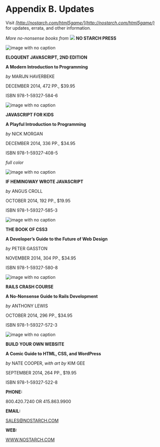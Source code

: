 # Appendix B. Updates

Visit *[http://nostarch.com/html5game/](http://nostarch.com/html5game/)* for updates, errata, and other information.

*More no-nonsense books from* ![](httpatomoreillycomsourcenostarchimages2184549.png.jpg) **NO STARCH PRESS**

![image with no caption](httpatomoreillycomsourcenostarchimages2184551.png.jpg)

**ELOQUENT JAVASCRIPT, 2ND EDITION**

**A Modern Introduction to Programming**

*by* MARIJN HAVERBEKE

DECEMBER 2014, 472 PP., $39.95

ISBN 978-1-59327-584-6

![image with no caption](httpatomoreillycomsourcenostarchimages2184553.png.jpg)

**JAVASCRIPT FOR KIDS**

**A Playful Introduction to Programming**

*by* NICK MORGAN

DECEMBER 2014, 336 PP., $34.95

ISBN 978-1-59327-408-5

*full color*

![image with no caption](httpatomoreillycomsourcenostarchimages2184555.png.jpg)

**IF HEMINGWAY WROTE JAVASCRIPT**

*by* ANGUS CROLL

OCTOBER 2014, 192 PP., $19.95

ISBN 978-1-59327-585-3

![image with no caption](httpatomoreillycomsourcenostarchimages2184557.png.jpg)

**THE BOOK OF CSS3**

**A Developer’s Guide to the Future of Web Design**

*by* PETER GASSTON

NOVEMBER 2014, 304 PP., $34.95

ISBN 978-1-59327-580-8

![image with no caption](httpatomoreillycomsourcenostarchimages2184559.png.jpg)

**RAILS CRASH COURSE**

**A No-Nonsense Guide to Rails Development**

*by* ANTHONY LEWIS

OCTOBER 2014, 296 PP., $34.95

ISBN 978-1-59327-572-3

![image with no caption](httpatomoreillycomsourcenostarchimages2184561.png.jpg)

**BUILD YOUR OWN WEBSITE**

**A Comic Guide to HTML, CSS, and WordPress**

*by* NATE COOPER, *with art by* KIM GEE

SEPTEMBER 2014, 264 PP., $19.95

ISBN 978-1-59327-522-8

**PHONE:**

800.420.7240 OR 415.863.9900

**EMAIL:**

[SALES@NOSTARCH.COM](mailto:SALES@NOSTARCH.COM)

**WEB:**

[WWW.NOSTARCH.COM](http://WWW.NOSTARCH.COM)